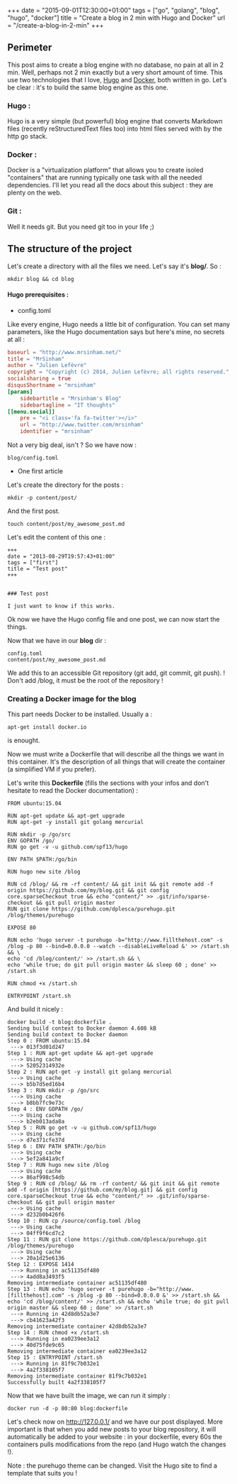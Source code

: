 +++
date = "2015-09-01T12:30:00+01:00"
tags = ["go", "golang", "blog", "hugo", "docker"]
title = "Create a blog in 2 min with Hugo and Docker"
url = "/create-a-blog-in-2-min"
+++

## Perimeter

This post aims to create a blog engine with no database, no pain at all in 2 min. Well, perhaps not 2 min exactly but a very short amount of time. This use two technologies that I love, [Hugo](http://hugo.spf13.com) and [Docker](http://www.docker.com), both written in go. Let's be clear : it's to build the same blog engine as this one.

### Hugo :

Hugo is a very simple (but powerful) blog engine that converts Markdown files (recently reStructuredText files too) into html files served with by the http go stack.

### Docker :

Docker is a "virtualization platform" that allows you to create isoled "containers" that are running typically one task with all the needed dependencies. I'll let you read all the docs about this subject : they are plenty on the web.

### Git :

Well it needs git. But you need git too in your life ;)


## The structure of the project

Let's create a directory with all the files we need. Let's say it's **blog/**. So :

```
mkdir blog && cd blog
```

#### Hugo prerequisites :

* config.toml

Like every engine, Hugo needs a little bit of configuration. You can set many parameters, like the Hugo documentation says but here's mine, no secrets at all :

```toml
baseurl = "http://www.mrsinham.net/"
title = "MrSinham"
author = "Julien Lefèvre"
copyright = "Copyright (c) 2014, Julien Lefèvre; all rights reserved."
socialsharing = true
disqusShortname = "mrsinham"
[params]
    sidebartitle = "Mrsinham's Blog"
    sidebartagline = "IT thoughts"
[[menu.social]]
    pre = "<i class='fa fa-twitter'></i>"
    url = "http://www.twitter.com/mrsinham"
    identifier = "mrsinham"
```

Not a very big deal, isn't ? So we have now :

```
blog/config.toml
```

* One first article

Let's create the directory for the posts :

```
mkdir -p content/post/
```

And the first post.

```
touch content/post/my_awesome_post.md
```

Let's edit the content of this one :

```
+++
date = "2013-08-29T19:57:43+01:00"
tags = ["first"]
title = "Test post"
+++


### Test post

I just want to know if this works.
```

Ok now we have the Hugo config file and one post, we can now start the things.


Now that we have in our **blog** dir :

```
config.toml
content/post/my_awesome_post.md
```

We add this to an accessible Git repository (git add, git commit, git push). ! Don't add /blog, it must be the root of the repository !


### Creating a Docker image for the blog

This part needs Docker to be installed. Usually a :

```
apt-get install docker.io
```

is enought.

Now we must write a Dockerfile that will describe all the things we want in this container. It's the description of all things that will create the container (a simplified VM if you prefer). 

Let's write this **Dockerfile** (fills the sections with your infos and don't hesitate to read the Docker documentation) :

```docker
FROM ubuntu:15.04

RUN apt-get update && apt-get upgrade
RUN apt-get -y install git golang mercurial

RUN mkdir -p /go/src
ENV GOPATH /go/
RUN go get -v -u github.com/spf13/hugo

ENV PATH $PATH:/go/bin

RUN hugo new site /blog

RUN cd /blog/ && rm -rf content/ && git init && git remote add -f origin https://github.com/my/blog.git && git config core.sparseCheckout true && echo "content/" >> .git/info/sparse-checkout && git pull origin master
RUN git clone https://github.com/dplesca/purehugo.git /blog/themes/purehugo

EXPOSE 80

RUN echo 'hugo server -t purehugo -b="http://www.fillthehost.com" -s /blog -p 80 --bind=0.0.0.0 --watch --disableLiveReload &' >> /start.sh && \
echo 'cd /blog/content/' >> /start.sh && \ 
echo 'while true; do git pull origin master && sleep 60 ; done' >> /start.sh

RUN chmod +x /start.sh

ENTRYPOINT /start.sh
```

And build it nicely :

```
docker build -t blog:dockerfile .
Sending build context to Docker daemon 4.608 kB
Sending build context to Docker daemon 
Step 0 : FROM ubuntu:15.04
 ---> 013f3d01d247
Step 1 : RUN apt-get update && apt-get upgrade
 ---> Using cache
 ---> 52052314932e
Step 2 : RUN apt-get -y install git golang mercurial
 ---> Using cache
 ---> b5b7d5ed16b4
Step 3 : RUN mkdir -p /go/src
 ---> Using cache
 ---> b8bb7fc9e73c
Step 4 : ENV GOPATH /go/
 ---> Using cache
 ---> b2eb013ada8a
Step 5 : RUN go get -v -u github.com/spf13/hugo
 ---> Using cache
 ---> d7e371cfe37d
Step 6 : ENV PATH $PATH:/go/bin
 ---> Using cache
 ---> 5ef2a841a9cf
Step 7 : RUN hugo new site /blog
 ---> Using cache
 ---> 86af998c54db
Step 9 : RUN cd /blog/ && rm -rf content/ && git init && git remote add -f origin [https://github.com/my/blog.git] && git config core.sparseCheckout true && echo "content/" >> .git/info/sparse-checkout && git pull origin master
 ---> Using cache
 ---> d232b0b426f6
Step 10 : RUN cp /source/config.toml /blog
 ---> Using cache
 ---> 04ff9f6cd7c2
Step 11 : RUN git clone https://github.com/dplesca/purehugo.git /blog/themes/purehugo
 ---> Using cache
 ---> 20a1d25e6136
Step 12 : EXPOSE 1414
 ---> Running in ac51135df480
 ---> 4add8a3493f5
Removing intermediate container ac51135df480
Step 13 : RUN echo 'hugo server -t purehugo -b="http://www.[fillthehost].com" -s /blog -p 80 --bind=0.0.0.0 &' >> /start.sh && echo 'cd /blog/content/' >> /start.sh && echo 'while true; do git pull origin master && sleep 60 ; done' >> /start.sh
 ---> Running in 42d8db52a3e7
 ---> cb41623a42f3
Removing intermediate container 42d8db52a3e7
Step 14 : RUN chmod +x /start.sh
 ---> Running in ea0239ee3a12
 ---> 40d75fde9c65
Removing intermediate container ea0239ee3a12
Step 15 : ENTRYPOINT /start.sh
 ---> Running in 81f9c7b032e1
 ---> 4a2f338105f7
Removing intermediate container 81f9c7b032e1
Successfully built 4a2f338105f7
```

Now that we have built the image, we can run it simply :

```
docker run -d -p 80:80 blog:dockerfile
```

Let's check now on http://127.0.0.1/ and we have our post displayed. More important is that when you add new posts to your blog repository, it will automatically be added to your website : in your dockerfile, every 60s the containers pulls modifications from the repo (and Hugo watch the changes !).

Note : the purehugo theme can be changed. Visit the Hugo site to find a template that suits you !

